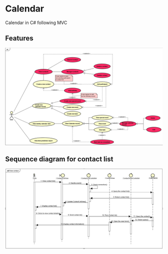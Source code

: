 # Calendar
Calendar in C# following MVC

## Features
![use case](https://github.com/gretaivan/address-book-C-sharp/blob/main/useCase.png)

## Sequence diagram for contact list
![sequence diagram](https://github.com/gretaivan/address-book-C-sharp/blob/main/sequence-diagram.png)
